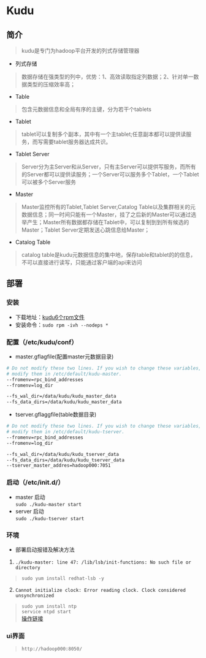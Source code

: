 # Kudu

## 简介
> kudu是专门为hadoop平台开发的列式存储管理器
- 列式存储
> 数据存储在强类型的列中，优势：1、高效读取指定列数据；2、针对单一数据类型的压缩效率高；
- Table
> 包含元数据信息和全局有序的主键，分为若干个tablets
- Tablet
> tablet可以复制多个副本，其中有一个主tablet;任意副本都可以提供读服务，而写需要tablet服务器达成共识。
- Tablet Server
> Server分为主Server和从Server，只有主Server可以提供写服务，而所有的Server都可以提供读服务；一个Server可以服务多个Tablet，一个Tablet可以被多个Server服务
- Master
> Master监控所有的Tablet,Tablet Server,Catalog Table以及集群相关的元数据信息；同一时间只能有一个Master，挂了之后新的Master可以通过选举产生；Master所有数据都存储在Tablet中，可以复制到到所有候选的Master；Tablet Server定期发送心跳信息给Master；
- Catalog Table
> catalog table是kudu元数据信息的集中地，保存table和tablet的的信息，不可以直接进行读写，只能通过客户端的api来访问

## 部署
### 安装
- 下载地址：[kudu6个rpm文件](https://archive.cloudera.com/cdh5/redhat/7/x86_64/cdh/5.15.1/RPMS/x86_64/)
- 安装命令：`sudo rpm -ivh --nodeps *`
### 配置（/etc/kudu/conf）
- master.gflagfile(配置master元数据目录)
```sh
# Do not modify these two lines. If you wish to change these variables,
# modify them in /etc/default/kudu-master.
--fromenv=rpc_bind_addresses
--fromenv=log_dir

--fs_wal_dir=/data/kudu/kudu_master_data
--fs_data_dirs=/data/kudu/kudu_master_data
```
- tserver.gflaggfile(table数据目录)
>
```sh
# Do not modify these two lines. If you wish to change these variables,
# modify them in /etc/default/kudu-tserver.
--fromenv=rpc_bind_addresses
--fromenv=log_dir

--fs_wal_dir=/data/kudu/kudu_tserver_data
--fs_data_dirs=/data/kudu/kudu_tserver_data
--tserver_master_addres=hadoop000:7051
```
### 启动（/etc/init.d/）
- master 启动  
`sudo ./kudu-master start`
- server 启动  
`sudo ./kudu-tserver start`
### 环境
- 部署启动报错及解决方法  
1. `./kudu-master: line 47: /lib/lsb/init-functions: No such file or directory`
> `sudo yum install redhat-lsb -y`
2. `Cannot initialize clock: Error reading clock. Clock considered unsynchronized`
> `sudo yum install ntp`  
> `service ntpd start`  
[操作链接](https://blog.csdn.net/qq_36329973/article/details/104477318)
### ui界面
> `http://hadoop000:8050/`